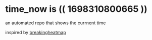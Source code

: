 # time_now is (( 1698310800665 ))

an automated repo that shows the currnent time

inspired by [breakingheatmap](https://github.com/breakingheatmap/breakingheatmap)